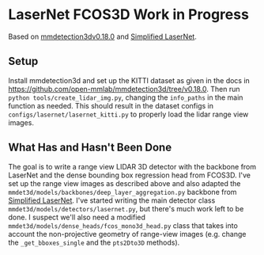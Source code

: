 # LaserNet FCOS3D Work in Progress

Based on [mmdetection3dv0.18.0](https://github.com/open-mmlab/mmdetection3d/tree/v0.18.0) and [Simplified LaserNet](https://github.com/kareemalsawah/Modified_LaserNet_Pytorch).

## Setup

Install mmdetection3d and set up the KITTI dataset as given in the docs in https://github.com/open-mmlab/mmdetection3d/tree/v0.18.0. Then run `python tools/create_lidar_img.py`, changing the `info_paths` in the main function as needed. This should result in the dataset configs in `configs/lasernet/lasernet_kitti.py` to properly load the lidar range view images.

## What Has and Hasn't Been Done

The goal is to write a range view LIDAR 3D detector with the backbone from LaserNet and the dense bounding box regression head from FCOS3D. I've set up the range view images as described above and also adapted the `mmdet3d/models/backbones/deep_layer_aggregation.py` backbone from [Simplified LaserNet](https://github.com/kareemalsawah/Modified_LaserNet_Pytorch). I've started writing the main detector class `mmdet3d/models/detectors/lasernet.py`, but there's much work left to be done. I suspect we'll also need a modified `mmdet3d/models/dense_heads/fcos_mono3d_head.py` class that takes into account the non-projective geometry of range-view images (e.g. change the `_get_bboxes_single` and the `pts2Dto3D` methods).
